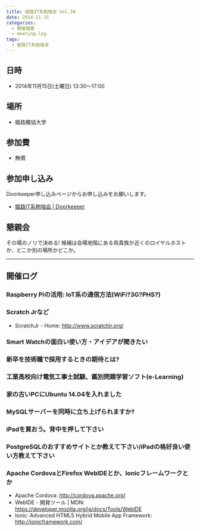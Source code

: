 ```yaml
---
title: 姫路IT系勉強会 Vol.34
date: 2014-11-15
categories:
  - 開催履歴
  - meeting-log
tags:
  - 姫路IT系勉強会
---
```


## 日時

- 2014年11月15日(土曜日) 13:30～17:00

## 場所

- 姫路獨協大学

## 参加費

- 無償

## 参加申し込み

Doorkeeper申し込みページからお申し込みをお願いします。

- [姫路IT系勉強会 | Doorkeeper](http://histudy.doorkeeper.jp/)

## 懇親会

その場のノリで決める!
候補は会場地階にある鳥貴族か近くのロイヤルホストか、どこか別の場所かどこか。

------------------------------------------------------------------------

## 開催ログ

### Raspberry Piの活用: IoT系の通信方法(WiFi?3G?PHS?)

### Scratch Jrなど

- ScratchJr - Home: <http://www.scratchjr.org/>

### Smart Watchの面白い使い方・アイデアが聞きたい

### 新卒を技術職で採用するときの期待とは?

### 工業高校向け電気工事士試験、鑑別問題学習ソフト(e-Learning)

### 家の古いPCにUbuntu 14.04を入れました

### MySQLサーバーを同時に立ち上げられますか?

### iPadを買おう。背中を押して下さい

### PostgreSQLのおすすめサイトとか教えて下さい/iPadの格好良い使い方教えて下さい

### Apache CordovaとFirefox WebIDEとか、Ionicフレームワークとか

- Apache Cordova: <http://cordova.apache.org/>
- WebIDE - 開発ツール | MDN: <https://developer.mozilla.org/ja/docs/Tools/WebIDE>
- Ionic: Advanced HTML5 Hybrid Mobile App Framework: <http://ionicframework.com/>
